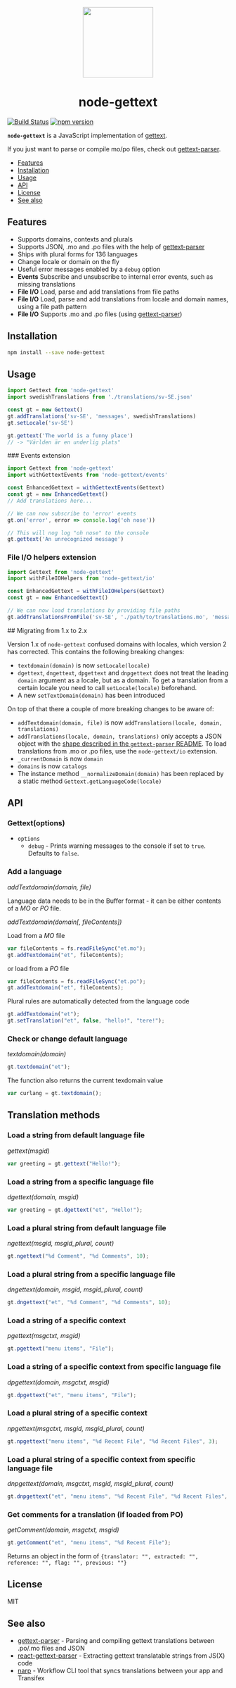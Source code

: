 
<p align="center">
 <img src="http://alexanderwallin.com/download/node-gettext-logo.png" width="160" height="160" />
</p>

<h1 align="center">
 node-gettext
</h1>

[![Build Status](https://travis-ci.org/alexanderwallin/node-gettext.svg?branch=master)](http://travis-ci.org/alexanderwallin/node-gettext)
[![npm version](https://badge.fury.io/js/node-gettext.svg)](https://badge.fury.io/js/node-gettext)

**`node-gettext`** is a JavaScript implementation of [gettext](https://www.gnu.org/software/gettext/gettext.html).

If you just want to parse or compile mo/po files, check out [gettext-parser](https://github.com/andris9/gettext-parser).

* [Features](#features)
* [Installation](#installation)
* [Usage](#usage)
* [API](#api)
* [License](#license)
* [See also](#see-also)


## Features

* Supports domains, contexts and plurals
* Supports JSON, .mo and .po files with the help of [gettext-parser](https://github.com/andris9/gettext-parser)
* Ships with plural forms for 136 languages
* Change locale or domain on the fly
* Useful error messages enabled by a `debug` option
* **Events** Subscribe and unsubscribe to internal error events, such as missing translations
* **File I/O** Load, parse and add translations from file paths
* **File I/O** Load, parse and add translations from locale and domain names, using a file path pattern
* **File I/O** Supports .mo and .po files (using [gettext-parser](https://github.com/andris9/gettext-parser))


## Installation

```sh
npm install --save node-gettext
```


## Usage

```js
import Gettext from 'node-gettext'
import swedishTranslations from './translations/sv-SE.json'

const gt = new Gettext()
gt.addTranslations('sv-SE', 'messages', swedishTranslations)
gt.setLocale('sv-SE')

gt.gettext('The world is a funny place')
// -> "Världen är en underlig plats"
```

### Events extension

```js
import Gettext from 'node-gettext'
import withGettextEvents from 'node-gettext/events'

const EnhancedGettext = withGettextEvents(Gettext)
const gt = new EnhancedGettext()
// Add translations here...

// We can now subscribe to 'error' events
gt.on('error', error => console.log('oh nose'))

// This will nog log "oh nose" to the console
gt.gettext('An unrecognized message')
```

### File I/O helpers extension

```js
import Gettext from 'node-gettext'
import withFileIOHelpers from 'node-gettext/io'

const EnhancedGettext = withFileIOHelpers(Gettext)
const gt = new EnhancedGettext()

// We can now load translations by providing file paths
gt.addTranslationsFromFile('sv-SE', './path/to/translations.mo', 'messages')
```


## Migrating from 1.x to 2.x

Version 1.x of `node-gettext` confused domains with locales, which version 2 has corrected. This contains the following breaking changes:

* `textdomain(domain)` is now `setLocale(locale)`
* `dgettext`, `dngettext`, `dpgettext` and `dnpgettext` does not treat the leading `domain` argument as a locale, but as a domain. To get a translation from a certain locale you need to call `setLocale(locale)` beforehand.
* A new `setTextDomain(domain)` has been introduced

On top of that there a couple of more breaking changes to be aware of:

* `addTextdomain(domain, file)` is now `addTranslations(locale, domain, translations)`
* `addTranslations(locale, domain, translations)` only accepts a JSON object with the [shape described in the `gettext-parser` README](https://github.com/smhg/gettext-parser#data-structure-of-parsed-mopo-files). To load translations from .mo or .po files, use the `node-gettext/io` extension.
* `_currentDomain` is now `domain`
* `domains` is now `catalogs`
* The instance method `__normalizeDomain(domain)` has been replaced by a static method `Gettext.getLanguageCode(locale)`


## API

### Gettext(options)

* `options`
  * `debug` - Prints warning messages to the console if set to `true`. Defaults to `false`.

### Add a language

*addTextdomain(domain, file)*

Language data needs to be in the Buffer format - it can be either contents of a *MO* or *PO* file.

*addTextdomain(domain[, fileContents])*

Load from a *MO* file

```js
var fileContents = fs.readFileSync("et.mo");
gt.addTextdomain("et", fileContents);
```

or load from a *PO* file

```js
var fileContents = fs.readFileSync("et.po");
gt.addTextdomain("et", fileContents);
```

Plural rules are automatically detected from the language code

```js
gt.addTextdomain("et");
gt.setTranslation("et", false, "hello!", "tere!");
```

### Check or change default language

*textdomain(domain)*

```js
gt.textdomain("et");
```

The function also returns the current texdomain value

```js
var curlang = gt.textdomain();
```

## Translation methods

### Load a string from default language file

*gettext(msgid)*

```js
var greeting = gt.gettext("Hello!");
```

### Load a string from a specific language file

*dgettext(domain, msgid)*

```js
var greeting = gt.dgettext("et", "Hello!");
```

### Load a plural string from default language file

*ngettext(msgid, msgid_plural, count)*

```js
gt.ngettext("%d Comment", "%d Comments", 10);
```

### Load a plural string from a specific language file

*dngettext(domain, msgid, msgid_plural, count)*

```js
gt.dngettext("et", "%d Comment", "%d Comments", 10);
```

### Load a string of a specific context

*pgettext(msgctxt, msgid)*

```js
gt.pgettext("menu items", "File");
```

### Load a string of a specific context from specific language file

*dpgettext(domain, msgctxt, msgid)*

```js
gt.dpgettext("et", "menu items", "File");
```

### Load a plural string of a specific context

*npgettext(msgctxt, msgid, msgid_plural, count)*

```js
gt.npgettext("menu items", "%d Recent File", "%d Recent Files", 3);
```

### Load a plural string of a specific context from specific language file

*dnpgettext(domain, msgctxt, msgid, msgid_plural, count)*

```js
gt.dnpgettext("et", "menu items", "%d Recent File", "%d Recent Files", 3);
```

### Get comments for a translation (if loaded from PO)

*getComment(domain, msgctxt, msgid)*

```js
gt.getComment("et", "menu items", "%d Recent File");
```

Returns an object in the form of `{translator: "", extracted: "", reference: "", flag: "", previous: ""}`


## License

MIT


## See also

* [gettext-parser](https://github.com/andris9/gettext-parser) - Parsing and compiling gettext translations between .po/.mo files and JSON
* [react-gettext-parser](https://github.com/lagetse/react-gettext-parser) - Extracting gettext translatable strings from JS(X) code
* [narp](https://github.com/lagetse/narp) - Workflow CLI tool that syncs translations between your app and Transifex
